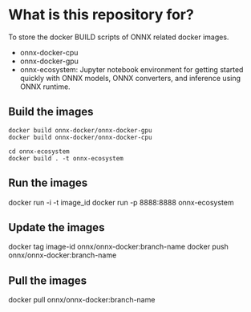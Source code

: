 # What is this repository for?

To store the docker BUILD scripts of ONNX related docker images.
- onnx-docker-cpu
- onnx-docker-gpu
- onnx-ecosystem: Jupyter notebook environment for getting started quickly with ONNX models, ONNX converters, and inference using ONNX runtime.

## Build the images
```
docker build onnx-docker/onnx-docker-gpu
docker build onnx-docker/onnx-docker-cpu
```
```
cd onnx-ecosystem
docker build . -t onnx-ecosystem
```
## Run the images
docker run -i -t image_id
docker run -p 8888:8888 onnx-ecosystem

## Update the images
docker tag image-id onnx/onnx-docker:branch-name
docker push onnx/onnx-docker:branch-name

## Pull the images
docker pull onnx/onnx-docker:branch-name
